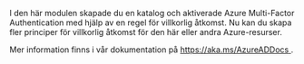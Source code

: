 I den här modulen skapade du en katalog och aktiverade Azure Multi-Factor Authentication med hjälp av en regel för villkorlig åtkomst. Nu kan du skapa fler principer för villkorlig åtkomst för den här eller andra Azure-resurser.

Mer information finns i vår dokumentation på [ https://aka.ms/AzureADDocs ](https://aka.ms/AzureADDocs).
